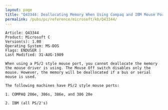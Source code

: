 ```yaml
---
layout: page
title: "Q43344: Deallocating Memory When Using Compaq and IBM Mouse Ports"
permalink: /pubs/pc/reference/microsoft/kb/Q43344/
---
```


	Article: Q43344
	Product: Microsoft C
	Version(s): 1.00
	Operating System: MS-DOS
	Flags: ENDUSER |
	Last Modified: 31-AUG-1989
	
	When using a PS/2 style mouse port, you cannot deallocate the memory
	the mouse driver is using. The Mouse Off switch disables only the
	mouse. However, the memory will be deallocated if a bus or serial
	mouse is used.
	
	The following machines have PS/2 style mouse ports:
	
	1. COMPAQ 286e, 386s, 386e, and 386 20e
	
	2. IBM (all PS/2's)
